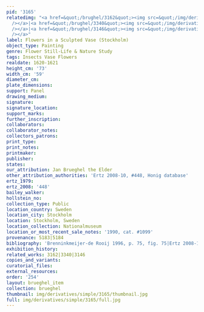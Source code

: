 ```yaml
---
pid: '3165'
relatedimg: "<a href=&quot;/brughel/3162&quot;><img src=&quot;/img/derivatives/simple/3162/thumbnail.jpg&quot;
  /></a>|<a href=&quot;/brughel/3340&quot;><img src=&quot;/img/derivatives/simple/3340/thumbnail.jpg&quot;
  /></a>|<a href=&quot;/brughel/3146&quot;><img src=&quot;/img/derivatives/simple/3146/thumbnail.jpg&quot;
  /></a>"
label: Flowers in a Sculpted Vase (Stockholm)
object_type: Painting
genre: Flower Still-Life & Nature Study
tags: Insects Vase Flowers
realdate: 1620-1621
height_cm: '73'
width_cm: '59'
diameter_cm: 
plate_dimensions: 
support: Panel
drawing_medium: 
signature: 
signature_location: 
support_marks: 
further_inscription: 
collaborators: 
collaborator_notes: 
collectors_patrons: 
print_type: 
print_notes: 
printmaker: 
publisher: 
states: 
our_attribution: Jan Brueghel the Elder
other_attribution_authorities: 'Ertz 2008-10, #448, Honig database'
ertz_1979: 
ertz_2008: '448'
bailey_walker: 
hollstein_no: 
collection_type: Public
location_country: Sweden
location_city: Stockholm
location: Stockholm, Sweden
location_collection: Nationalmuseum
location_or_most_recent_sale_notes: '1990, cat. #1099'
provenance: 5183|5184
bibliography: 'Brenninkmeijer-de Rooij 1996, p. 75, fig. 75|Ertz 2008-10, cat. #448'
exhibition_history: 
related_works: 3162|3340|3146
copies_and_variants: 
curatorial_files: 
external_resources: 
order: '254'
layout: brueghel_item
collection: brueghel
thumbnail: img/derivatives/simple/3165/thumbnail.jpg
full: img/derivatives/simple/3165/full.jpg
---
```

